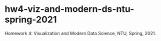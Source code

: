 # hw4-viz-and-modern-ds-ntu-spring-2021
Homework 4: Visualization and Modern Data Science, NTU, Spring, 2021.
